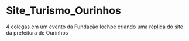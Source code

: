 # Site_Turismo_Ourinhos
4 colegas em um evento da Fundação Iochpe criando uma réplica do site da prefeitura de Ourinhos


